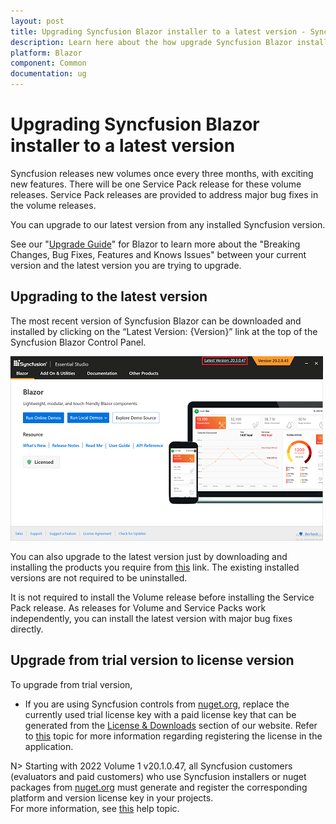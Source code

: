 ```yaml
---
layout: post
title: Upgrading Syncfusion Blazor installer to a latest version - Syncfusion
description: Learn here about the how upgrade Syncfusion Blazor installer to a latest version from website and control panel.
platform: Blazor
component: Common
documentation: ug
---
```


# Upgrading Syncfusion Blazor installer to a latest version

Syncfusion releases new volumes once every three months, with exciting new features. There will be one Service Pack release for these volume releases. Service Pack releases are provided to address major bug fixes in the volume releases.

You can upgrade to our latest version from any installed Syncfusion version.

See our "[Upgrade Guide](https://help.syncfusion.com/upgrade-guide/blazor-components)" for Blazor to learn more about the "Breaking Changes, Bug Fixes, Features and Knows Issues" between your current version and the latest version you are trying to upgrade.

## Upgrading to the latest version

The most recent version of Syncfusion Blazor can be downloaded and installed by clicking on the “Latest Version: {Version}” link at the top of the Syncfusion Blazor Control Panel.

![Web Installer Upgrade](images/installer-upgrade.png)

You can also upgrade to the latest version just by downloading and installing the products you require from [this](https://www.syncfusion.com/downloads/latest-version) link. The existing installed versions are not required to be uninstalled.

It is not required to install the Volume release before installing the Service Pack release. As releases for Volume and Service Packs work independently, you can install the latest version with major bug fixes directly.

## Upgrade from trial version to license version

To upgrade from trial version,

* If you are using Syncfusion controls from [nuget.org](https://www.nuget.org/packages?q=Tags%3A%22blazor%22syncfusion), replace the currently used trial license key with a paid license key that can be generated from the [License & Downloads](https://www.syncfusion.com/account/downloads) section of our website. Refer to [this](https://blazor.syncfusion.com/documentation/getting-started/license-key/how-to-register-in-an-application) topic for more information regarding registering the license in the application.

N> Starting with 2022 Volume 1 v20.1.0.47, all Syncfusion customers (evaluators and paid customers) who use Syncfusion installers or nuget packages from [nuget.org](https://www.nuget.org/packages?q=Tags%3A%22blazor%22syncfusion) must generate and register the corresponding platform and version license key in your projects.<br>
For more information, see [this](https://blazor.syncfusion.com/documentation/getting-started/license-key/overview) help topic.
